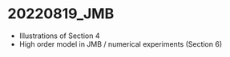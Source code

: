 # 20220819_JMB
- Illustrations of Section 4
- High order model in JMB / numerical experiments (Section 6)
